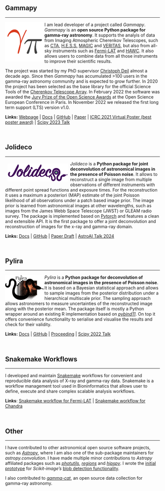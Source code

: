 ## Gammapy
_________________________

<img src="static/images/gammapy-logo.png" alt="drawing" style="float:left;width:128px;height:128px;"/>

I am lead developer of a project called *Gammapy*. *Gammapy* is an **open source Python package for gamma-ray astronomy**. It supports the analyis of data from Imaging Atmospheric Cherenkov Telescopes, such as [CTA](https://www.cta-observatory.org), [H.E.S.S.](https://www.mpi-hd.mpg.de/hfm/HESS/)
[MAGIC](https://magic.mpp.mpg.de/) and [VERITAS](https://veritas.sao.arizona.edu/), but also from all-sky instruments such as [Fermi-LAT](https://fermi.gsfc.nasa.gov/) and [HAWC](https://www.hawc-observatory.org/). It also allows users to combine data from all those
instruments to improve their scientific results.

The project was started by my PhD supervisor [Christoph Deil](https://christophdeil.com) almost a decade ago. Since then *Gammapy* has accumulated >100 users in the gamma-ray astronomy community and is expected to grow further. In 2020 the project has been selected as the base library for the official Science Tools of the [Cherenkov Telescope Array](https://www.cta-observatory.org). In February 2022 the software was awarded the [Jury Prize of the Open Science Awards](https://www.ouvrirlascience.fr/open-science-free-software-award-ceremony/) at the Open Science European Conference in Paris. In November 2022 we released the first long term support (LTS) version v1.0.

**Links:**
[Webpage](https://gammapy.org) | [Docs](https://docs.gammapy.org) | [GitHub](https://github.com/gammapy/gammapy) | [Paper](https://www.aanda.org/articles/aa/full_html/2023/10/aa46488-23/aa46488-23.html) | [ICRC 2021 Virtual Poster (best poster award)](https://video.desy.de/video/Gammapy-a-Python-Package-for-Gamma-Ray-Astronomy/70ff153f6d30ac6b8ab86f90ce1fba2a) | [Scipy 2023 Talk](https://youtu.be/NOX-jVj4IPA?si=Ueo2toyeJnsHjw9M)


</br>


## Jolideco
_________________________
<img src="static/images/jolideco-logo.png" alt="drawing" style="float:left;width:196px;margin:8px"/>

*Jolideco* is a **Python package for joint deconvolution of astronomical images in the presence of Poisson noise**. It allows to reconstruct a single image from multiple observations of different instruments with different point spread functions and exposure times. For the reconstruction it uses a maximum a posteriori (MAP) estimate of the joint Poisson likelihood of all observations under a patch based image prior. The image prior is learned from astronomical images at other wavelengths, such as images from the James Webb Space Telescope (JWST) or GLEAM radio survey. The package is implemented 
based on [Pytorch](https://pytorch.org) and features a clean and extensible API. It is the first package to offer a joint deconvolution and reconstruction of images for the x-ray and gamma-ray domain.

**Links:**
[Docs](https://jolideco.readthedocs.io/en/latest/) | [GitHub](https://github.com/jolideco/jolideco) | [Paper Draft](https://github.com/adonath/jolideco-paper/raw/main-pdf/ms.pdf) | [AstroAI Talk 2024](https://www.youtube.com/watch?v=m9IkPz5HrK4)


</br>

## Pylira
_________________________
<img src="static/images/pylira-logo.png" alt="drawing" style="float:left;width:128px;"/>

*Pylira* is a **Python package for deconvolution of astronomical images in the presence of Poisson noise**.
It is based on a Bayesian statistical approach and allows to sample images from the posterior distribution under a hierarchical multiscale prior. The sampling approach allows astronomers to measure uncertainties of the reconstructed image along with the posterior mean. The package itself is mostly a Python wrapper around an existing R implementation based on [*pybind11*](https://pybind11.readthedocs.io). On top it offers convenience functionality to serialise and visualise the
results and check for their validity.

**Links:**
[Docs](https://pylira.readthedocs.io/en/latest/) | [GitHub](https://github.com/astrostat/pylira) | [Proceeding](https://conference.scipy.org/proceedings/scipy2022/pdfs/donath.pdf) | 
[Scipy 2022 Talk](https://youtu.be/FYleK2-fjKE)


</br>


## Snakemake Workflows
_________________________

I developed and maintain [Snakemake](https://snakemake.github.io) workflows for convenient and reproducible data analysis of X-ray and gamma-ray data.
Snakemake is a workflow management tool used in Bioninformatics that allows user to define, execute and share complex scalable analysis workflows.

**Links**:
[Snakemake workflow for Fermi-LAT](https://github.com/adonath/snakemake-workflow-fermi-lat) | [Snakemake workflow for Chandra](https://github.com/adonath/snakemake-workflow-chandra)

</br>


## Other
_________________________
I have contributed to other astronomical open source software projects, such as [*Astropy*](https://astropy.org), where I am also one of the sub-package maintainers for *astropy.convolution*.
I have made multiple minor contributions to *Astropy* affiliated packages such as [*photutils*](https://github.com/astropy/photutils), [*regions*](https://github.com/astropy/regions) and [*hipspy*](https://github.com/hipspy/hips). I wrote the [initial prototype](https://github.com/adonath/blob_detection) for *Scikit-image’s* [blob detection functionality](https://scikit-image.org/docs/dev/auto_examples/features_detection/plot_blob.html).

I also contributed to [*gamma-cat*](https://github.com/gammapy/gamma-cat), an open source data collection for gamma-ray astronomy.

